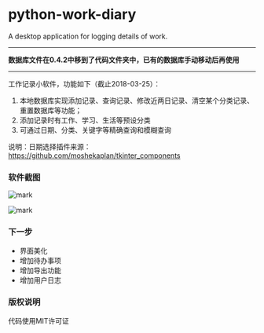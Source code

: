 # python-work-diary
A desktop application for logging details of work.

---

**数据库文件在0.4.2中移到了代码文件夹中，已有的数据库手动移动后再使用**

---

工作记录小软件，功能如下（截止2018-03-25）：
1. 本地数据库实现添加记录、查询记录、修改近两日记录、清空某个分类记录、重置数据库等功能；
2. 添加记录时有工作、学习、生活等预设分类
3. 可通过日期、分类、关键字等精确查询和模糊查询

说明：日期选择插件来源：https://github.com/moshekaplan/tkinter_components


### 软件截图

![mark](http://omvy9d3lc.bkt.clouddn.com/blog/180326/b82h50iJmf.png?imageslim)

![mark](http://omvy9d3lc.bkt.clouddn.com/blog/180326/4DhhmfBAjJ.png?imageslim)

### 下一步

 - 界面美化
 - 增加待办事项
 - 增加导出功能
 - 增加用户日志


### 版权说明

代码使用MIT许可证